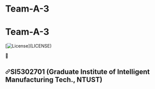 # Team-A-3


# Team-A-3

[![License]([https://img.shields.io/badge/License-MIT-blue.svg](https://www.google.com/url?sa=i&url=https%3A%2F%2Fwww.dora-world.com.tw%2Fcharacter.php&psig=AOvVaw1-C74uSbnlOPg7XcYesz67&ust=1702539665282000&source=images&cd=vfe&opi=89978449&ved=0CBEQjRxqFwoTCPjfldL0i4MDFQAAAAAdAAAAABAD)https://www.google.com/url?sa=i&url=https%3A%2F%2Fwww.dora-world.com.tw%2Fcharacter.php&psig=AOvVaw1-C74uSbnlOPg7XcYesz67&ust=1702539665282000&source=images&cd=vfe&opi=89978449&ved=0CBEQjRxqFwoTCPjfldL0i4MDFQAAAAAdAAAAABAD)](LICENSE)

🔰
<h2 tabindex="-1" dir="auto"><a id="user-content-isaac" class="anchor" aria-hidden="true" tabindex="-1" href="#si5302701-graduate-institute-of-intelligent-manufacturing-tech-ntust"><svg class="octicon octicon-link" viewBox="0 0 16 16" version="1.1" width="16" height="16" aria-hidden="true"><path d="m7.775 3.275 1.25-1.25a3.5 3.5 0 1 1 4.95 4.95l-2.5 2.5a3.5 3.5 0 0 1-4.95 0 .751.751 0 0 1 .018-1.042.751.751 0 0 1 1.042-.018 1.998 1.998 0 0 0 2.83 0l2.5-2.5a2.002 2.002 0 0 0-2.83-2.83l-1.25 1.25a.751.751 0 0 1-1.042-.018.751.751 0 0 1-.018-1.042Zm-4.69 9.64a1.998 1.998 0 0 0 2.83 0l1.25-1.25a.751.751 0 0 1 1.042.018.751.751 0 0 1 .018 1.042l-1.25 1.25a3.5 3.5 0 1 1-4.95-4.95l2.5-2.5a3.5 3.5 0 0 1 4.95 0 .751.751 0 0 1-.018 1.042.751.751 0 0 1-1.042.018 1.998 1.998 0 0 0-2.83 0l-2.5 2.5a1.998 1.998 0 0 0 0 2.83Z"></path></svg></a>SI5302701 (Graduate Institute of Intelligent Manufacturing Tech., NTUST)</h2>
